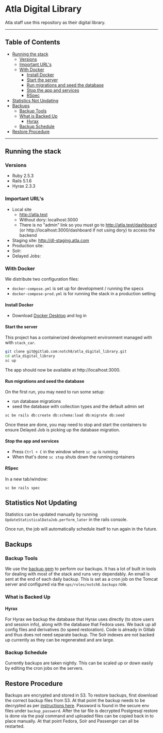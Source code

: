 # Atla Digital Library

Atla staff use this repository as their digital library.

----
## Table of Contents
  * [Running the stack](#running-the-stack)
    * [Versions](#versions)
    * [Important URL's](#important-urls)
    * [With Docker](#with-docker)
      * [Install Docker](#install-docker)
      * [Start the server](#start-the-server)
      * [Run migrations and seed the database](#run-migrations-and-seed-the-database)
      * [Stop the app and services](#stop-the-app-and-services)
      * [RSpec](#rspec)
  * [Statistics Not Updating](#statistics-not-updating)
  * [Backups](#backups)
    * [Backup Tools](#backup-tools)
    * [What is Backed Up](#what-is-backed-up)
      * [Hyrax](#hyrax)
    * [Backup Schedule](#backup-schedule)
  * [Restore Procedure](#restore-procedure)
----
## Running the stack
### Versions
  - Ruby 2.5.3
  - Rails 5.1.6
  - Hyrax 2.3.3

### Important URL's
- Local site
  - http://atla.test
  - Without dory: localhost:3000
  - There is no "admin" link so you must go to http://atla.test/dashboard (or http://localhost:3000/dashboard if not using dory) to access the backend
- Staging site: http://dl-staging.atla.com
- Production site:
- Solr:
- Delayed Jobs:

### With Docker
We distribute two configuration files:
- `docker-compose.yml` is set up for development / running the specs
- `docker-compose-prod.yml` is for running the stack in a production setting

#### Install Docker
- Download [Docker Desktop](https://www.docker.com/products/docker-desktop) and log in

#### Start the server
This project has a containerized development environment managed with with `stack_car`.

```sh
git clone git@gitlab.com:notch8/atla_digital_library.git
cd atla_digital_library
sc up
```

The app should now be available at http://localhost:3000.

#### Run migrations and seed the database
On the first run, you may need to run some setup:

* run database migrations
* seed the database with collection types and the default admin set

```sh
sc be rails db:create db:schema:load db:migrate db:seed
```
Once these are done, you may need to stop and start the containers to ensure Delayed Job is picking up the database migration.

#### Stop the app and services
- Press `Ctrl + C` in the window where `sc up` is running
- When that's done `sc stop` shuts down the running containers

#### RSpec
In a new tab/window:
```
sc be rails spec
```

## Statistics Not Updating

Statistics can be updated manually by running `UpdateStatisticalDataJob.perform_later` in the rails console.

Once run, the job will automatically schedule itself to run again in the future.

## Backups
### Backup Tools

We use the [backup gem](http://backup.github.io/backup/v4/) to perform our backups. It has a lot of built in tools for dealing with most of the stack and runs very dependably. An email is sent at the end of each daily backup. This is set as a cron job on the Tomcat server and configured via the `ops/roles/notch8.backups` role.

### What is Backed Up
#### Hyrax

For Hyrax we backup the database that Hyrax uses directly (to store users and session info), along with the database that Fedora uses. We back up all config files and derivatives (to speed restoration). Code is already in Gitlab and thus does not need separate backup. The Solr indexes are not backed up currently as they can be regenerated and are large.

### Backup Schedule

Currently backups are taken nightly. This can be scaled up or down easily by editing the cron jobs on the servers.


## Restore Procedure

Backups are encrypted and stored in S3. To restore backups, first download the correct backup files from S3.  At that point the backup needs to be decrypted as per [instructions here](http://backup.github.io/backup/v4/encryptor-openssl/).  Password is found in the secure env files under `backup_password`. After the tar file is decrypted Postgresql restore is done via the psql command and uploaded files can be copied back in to place manually. At that point Fedora, Solr and Passenger can all be restarted.
